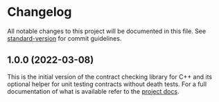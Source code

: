 # Changelog

All notable changes to this project will be documented in this file. See [standard-version](https://github.com/conventional-changelog/standard-version) for commit guidelines.

## 1.0.0 (2022-03-08)

This is the initial version of the contract checking library for C++ and its
optional helper for unit testing contracts without death tests. For a full
documentation of what is available refer to the
[project docs](https://asap-projects.github.io/asap-contract/).
